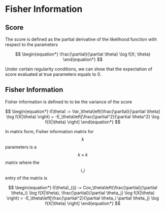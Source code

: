 # Fisher Information

## Score

The score is defined as the partial derivative of the likelihood function with respect to the parameters&#x20;

$$
\begin{equation*}
\frac{\partial}{\partial \theta} \log f(X; \theta)
\end{equation*}
$$

Under certain regularity conditions, we can show that the expectation of score evaluated at true parameters equals to 0.&#x20;

## Fisher Information&#x20;

Fisher information is defined to to be the variance of the score

$$
\begin{equation*}
I(\theta) := Var_\theta\left(\frac{\partial}{\partial \theta} \log f(X|\theta) \right)  = -E_\theta\left[\frac{\partial^2}{\partial \theta^2} \log f(X|\theta) \right]
\end{equation*}
$$



In matrix form, Fisher information matrix for $$k$$ parameters is a $$k \times k$$ matrix where the $$i, j$$ entry of the matrix is&#x20;

$$
\begin{equation*}
I(\theta)_{ij} := Cov_\theta\left(\frac{\partial}{\partial \theta_i} \log f(X|\theta), \frac{\partial}{\partial \theta_j} \log f(X|\theta) \right)  = -E_\theta\left[\frac{\partial^2}{\partial \theta_i \partial \theta_j} \log f(X|\theta) \right]
\end{equation*}
$$





